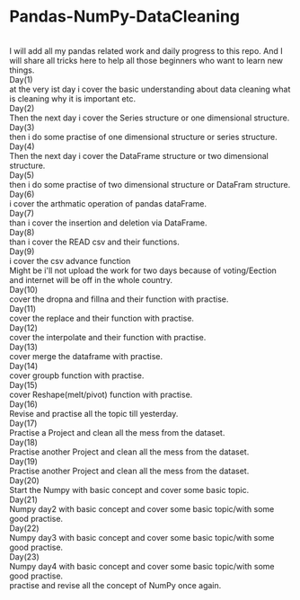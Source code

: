 # Pandas-NumPy-DataCleaning
<br>
I will add all my pandas related work and daily progress to this repo. And I will share all tricks here to help all those beginners who want to learn new things.
<br>
Day(1)
<br>
at the very ist day i cover the basic understanding about data cleaning what is cleaning why it is important etc.
<br>
Day(2)
<br>
Then the next day i cover the Series structure or one dimensional structure.
<br>
Day(3)
<br>
then i do some practise of one dimensional structure or series structure.
<br>
Day(4)
<br>
Then the next day i cover the DataFrame structure or two dimensional structure.
<br>
Day(5)
<br>
then i do some practise of two dimensional structure or DataFram structure.
<br>
Day(6)
<br>
i cover the arthmatic operation of pandas dataFrame.
<br>
Day(7)
<br>
than i cover the insertion and deletion via DataFrame.
<br>
Day(8)
<br>
than i cover the READ csv and their functions.
<br>
Day(9)
<br>
i cover the csv advance function
<br>
Might be i'll not upload the work for two days because of voting/Eection and internet will be off in the whole country.
<br>
Day(10)
<br>
cover the dropna and fillna and their function with practise.
<br>
Day(11)
<br>
cover the replace and their function with practise.
<br>
Day(12)
<br>
cover the interpolate and their function with practise.
<br>
Day(13)
<br>
cover merge the dataframe with practise.
<br>
Day(14)
<br>
cover groupb function with practise.
<br>
Day(15)
<br>
cover Reshape(melt/pivot) function with practise.
<br>
Day(16)
<br>
Revise and practise all the topic till yesterday.
<br>
Day(17)
<br>
Practise a Project and clean all the mess from the dataset.
<br>
Day(18)
<br>
Practise another Project and clean all the mess from the dataset.
<br>
Day(19)
<br>
Practise another Project and clean all the mess from the dataset.
<br>
Day(20)
<br>
Start the Numpy with basic concept and cover some basic topic.
<br>
Day(21)
<br>
Numpy day2 with basic concept and cover some basic topic/with some good practise.
<br>
Day(22)
<br>
Numpy day3 with basic concept and cover some basic topic/with some good practise.
<br>
Day(23)
<br>
Numpy day4 with basic concept and cover some basic topic/with some good practise.
<br> 
practise and revise all the concept of NumPy once again.
